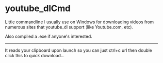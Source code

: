 # youtube_dlCmd

Little commandline I usually use on Windows for downloading videos from numerous sites that youtube_dl support (like Youtube.com, etc).

Also compiled a .exe if anyone's interested.


------

It reads your clipboard upon launch so you can just ctrl+c url then double click this to quick download...



